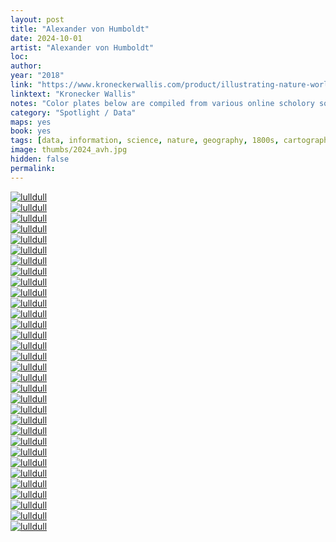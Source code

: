 ```yaml
---
layout: post
title: "Alexander von Humboldt"
date: 2024-10-01
artist: "Alexander von Humboldt"
loc: 
author: 
year: "2018"
link: "https://www.kroneckerwallis.com/product/illustrating-nature-world-eyes-alexander-von-humboldt/"
linktext: "Kronecker Wallis"
notes: "Color plates below are compiled from various online scholory sources. The book linked below also includes most of these but done is much more graceful way."
category: "Spotlight / Data"
maps: yes
book: yes
tags: [data, information, science, nature, geography, 1800s, cartography, mapping]
image: thumbs/2024_avh.jpg
hidden: false
permalink:
---
```



<div class="post_image">
	<a href="{{ site.baseurl }}/images/posts/2024_avh/001.jpg" target="_blank">
	<img src="{{ site.baseurl }}/images/posts/2024_avh/001.jpg" alt="lulldull"></a>
</div>

<div class="post_image">
	<a href="{{ site.baseurl }}/images/posts/2024_avh/002.jpg" target="_blank">
	<img src="{{ site.baseurl }}/images/posts/2024_avh/002.jpg" alt="lulldull"></a>
</div>

<div class="post_image">
	<a href="{{ site.baseurl }}/images/posts/2024_avh/003.jpg" target="_blank">
	<img src="{{ site.baseurl }}/images/posts/2024_avh/003.jpg" alt="lulldull"></a>
</div>

<div class="post_image">
	<a href="{{ site.baseurl }}/images/posts/2024_avh/004.jpg" target="_blank">
	<img src="{{ site.baseurl }}/images/posts/2024_avh/004.jpg" alt="lulldull"></a>
</div>

<div class="post_image">
	<a href="{{ site.baseurl }}/images/posts/2024_avh/005.jpg" target="_blank">
	<img src="{{ site.baseurl }}/images/posts/2024_avh/005.jpg" alt="lulldull"></a>
</div>

<div class="post_image">
	<a href="{{ site.baseurl }}/images/posts/2024_avh/006.jpg" target="_blank">
	<img src="{{ site.baseurl }}/images/posts/2024_avh/006.jpg" alt="lulldull"></a>
</div>

<div class="post_image">
	<a href="{{ site.baseurl }}/images/posts/2024_avh/007.jpg" target="_blank">
	<img src="{{ site.baseurl }}/images/posts/2024_avh/007.jpg" alt="lulldull"></a>
</div>


<div class="post_image">
	<a href="{{ site.baseurl }}/images/posts/2024_avh/008.jpg" target="_blank">
	<img src="{{ site.baseurl }}/images/posts/2024_avh/008.jpg" alt="lulldull"></a>
</div>

<div class="post_image">
	<a href="{{ site.baseurl }}/images/posts/2024_avh/009.jpg" target="_blank">
	<img src="{{ site.baseurl }}/images/posts/2024_avh/009.jpg" alt="lulldull"></a>
</div>

<div class="post_image">
	<a href="{{ site.baseurl }}/images/posts/2024_avh/010.jpg" target="_blank">
	<img src="{{ site.baseurl }}/images/posts/2024_avh/010.jpg" alt="lulldull"></a>
</div>


<div class="post_image">
	<a href="{{ site.baseurl }}/images/posts/2024_avh/011.jpg" target="_blank">
	<img src="{{ site.baseurl }}/images/posts/2024_avh/011.jpg" alt="lulldull"></a>
</div>


<div class="post_image">
	<a href="{{ site.baseurl }}/images/posts/2024_avh/012.jpg" target="_blank">
	<img src="{{ site.baseurl }}/images/posts/2024_avh/012.jpg" alt="lulldull"></a>
</div>


<div class="post_image">
	<a href="{{ site.baseurl }}/images/posts/2024_avh/013.jpg" target="_blank">
	<img src="{{ site.baseurl }}/images/posts/2024_avh/013.jpg" alt="lulldull"></a>
</div>


<div class="post_image">
	<a href="{{ site.baseurl }}/images/posts/2024_avh/014.jpg" target="_blank">
	<img src="{{ site.baseurl }}/images/posts/2024_avh/014.jpg" alt="lulldull"></a>
</div>


<div class="post_image">
	<a href="{{ site.baseurl }}/images/posts/2024_avh/015.jpg" target="_blank">
	<img src="{{ site.baseurl }}/images/posts/2024_avh/015.jpg" alt="lulldull"></a>
</div>

<div class="post_image">
	<a href="{{ site.baseurl }}/images/posts/2024_avh/016.jpg" target="_blank">
	<img src="{{ site.baseurl }}/images/posts/2024_avh/016.jpg" alt="lulldull"></a>
</div>

<div class="post_image">
	<a href="{{ site.baseurl }}/images/posts/2024_avh/017.jpg" target="_blank">
	<img src="{{ site.baseurl }}/images/posts/2024_avh/017.jpg" alt="lulldull"></a>
</div>

<div class="post_image">
	<a href="{{ site.baseurl }}/images/posts/2024_avh/018.jpg" target="_blank">
	<img src="{{ site.baseurl }}/images/posts/2024_avh/018.jpg" alt="lulldull"></a>
</div>

<div class="post_image">
	<a href="{{ site.baseurl }}/images/posts/2024_avh/019.jpg" target="_blank">
	<img src="{{ site.baseurl }}/images/posts/2024_avh/019.jpg" alt="lulldull"></a>
</div>

<div class="post_image">
	<a href="{{ site.baseurl }}/images/posts/2024_avh/020.jpg" target="_blank">
	<img src="{{ site.baseurl }}/images/posts/2024_avh/020.jpg" alt="lulldull"></a>
</div>

<div class="post_image">
	<a href="{{ site.baseurl }}/images/posts/2024_avh/021.jpg" target="_blank">
	<img src="{{ site.baseurl }}/images/posts/2024_avh/021.jpg" alt="lulldull"></a>
</div>

<div class="post_image">
	<a href="{{ site.baseurl }}/images/posts/2024_avh/022.jpg" target="_blank">
	<img src="{{ site.baseurl }}/images/posts/2024_avh/022.jpg" alt="lulldull"></a>
</div>

<div class="post_image">
	<a href="{{ site.baseurl }}/images/posts/2024_avh/023.jpg" target="_blank">
	<img src="{{ site.baseurl }}/images/posts/2024_avh/023.jpg" alt="lulldull"></a>
</div>

<div class="post_image">
	<a href="{{ site.baseurl }}/images/posts/2024_avh/024.jpg" target="_blank">
	<img src="{{ site.baseurl }}/images/posts/2024_avh/024.jpg" alt="lulldull"></a>
</div>

<div class="post_image">
	<a href="{{ site.baseurl }}/images/posts/2024_avh/025.jpg" target="_blank">
	<img src="{{ site.baseurl }}/images/posts/2024_avh/025.jpg" alt="lulldull"></a>
</div>

<div class="post_image">
	<a href="{{ site.baseurl }}/images/posts/2024_avh/026.jpg" target="_blank">
	<img src="{{ site.baseurl }}/images/posts/2024_avh/026.jpg" alt="lulldull"></a>
</div>

<div class="post_image">
	<a href="{{ site.baseurl }}/images/posts/2024_avh/027.jpg" target="_blank">
	<img src="{{ site.baseurl }}/images/posts/2024_avh/027.jpg" alt="lulldull"></a>
</div>

<div class="post_image">
	<a href="{{ site.baseurl }}/images/posts/2024_avh/028.jpg" target="_blank">
	<img src="{{ site.baseurl }}/images/posts/2024_avh/028.jpg" alt="lulldull"></a>
</div>

<div class="post_image">
	<a href="{{ site.baseurl }}/images/posts/2024_avh/029.jpg" target="_blank">
	<img src="{{ site.baseurl }}/images/posts/2024_avh/029.jpg" alt="lulldull"></a>
</div>

<div class="post_image">
	<a href="{{ site.baseurl }}/images/posts/2024_avh/030.jpg" target="_blank">
	<img src="{{ site.baseurl }}/images/posts/2024_avh/030.jpg" alt="lulldull"></a>
</div>

<div class="post_image">
	<a href="{{ site.baseurl }}/images/posts/2024_avh/031.jpg" target="_blank">
	<img src="{{ site.baseurl }}/images/posts/2024_avh/031.jpg" alt="lulldull"></a>
</div>

<div class="post_image">
	<a href="{{ site.baseurl }}/images/posts/2024_avh/032.jpg" target="_blank">
	<img src="{{ site.baseurl }}/images/posts/2024_avh/032.jpg" alt="lulldull"></a>
</div>






